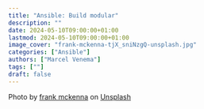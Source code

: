 ```yaml
---
title: "Ansible: Build modular"
description: ""
date: 2024-05-10T09:00:00+01:00
lastmod: 2024-05-10T09:00:00+01:00
image_cover: "frank-mckenna-tjX_sniNzgQ-unsplash.jpg"
categories: ["Ansible"]
authors: ["Marcel Venema"] 
tags: [""]
draft: false
---
```




Photo by <a href="https://unsplash.com/@frankiefoto?utm_content=creditCopyText&utm_medium=referral&utm_source=unsplash">frank mckenna</a> on <a href="https://unsplash.com/photos/assorted-color-filed-intermodal-containers-tjX_sniNzgQ?utm_content=creditCopyText&utm_medium=referral&utm_source=unsplash">Unsplash</a>
  
